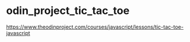 # odin_project_tic_tac_toe

https://www.theodinproject.com/courses/javascript/lessons/tic-tac-toe-javascript
